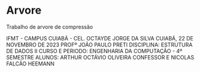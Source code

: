 # Arvore
Trabalho de arvore de compressão

IFMT - CAMPUS CUIABÁ - CEL. OCTAYDE JORGE DA SILVA
CUIABÁ, 22 DE NOVEMBRO DE 2023
PROFº JOÃO PAULO PRETI
DISCIPLINA: ESTRUTURA DE DADOS II
CURSO E PERIODO: ENGENHARIA DA COMPUTAÇÃO - 4º SEMESTRE
ALUNOS: ARTHUR OCTÁVIO OLIVEIRA CONFESSOR E NICOLAS FALCÃO HEEMANN